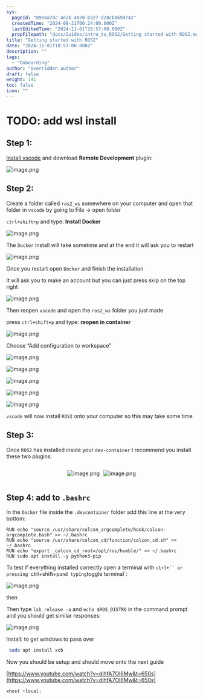 ```yaml
---
sys:
  pageId: "89e0a78c-4e2b-4070-b327-d28cb0694742"
  createdTime: "2024-08-21T00:24:00.000Z"
  lastEditedTime: "2024-11-01T18:57:00.000Z"
  propFilepath: "docs/Guides/intro_to_ROS2/Getting started with ROS2.md"
title: "Getting started with ROS2"
date: "2024-11-01T18:57:00.000Z"
description: ""
tags:
  - "Onboarding"
author: "Overridden author"
draft: false
weight: 141
toc: false
icon: ""
---
```


# TODO: add wsl install

## Step 1:

[Install vscode](https://code.visualstudio.com/download) and download **Remote Development** plugin:

![image.png](https://prod-files-secure.s3.us-west-2.amazonaws.com/d518164a-d88e-44d1-a4ee-3adb3bd8bce0/efb52993-1881-4a40-b95e-6f020334f022/image.png?X-Amz-Algorithm=AWS4-HMAC-SHA256&X-Amz-Content-Sha256=UNSIGNED-PAYLOAD&X-Amz-Credential=ASIAZI2LB4666KONBZPS%2F20250302%2Fus-west-2%2Fs3%2Faws4_request&X-Amz-Date=20250302T061031Z&X-Amz-Expires=3600&X-Amz-Security-Token=IQoJb3JpZ2luX2VjEH4aCXVzLXdlc3QtMiJIMEYCIQDSK%2Fgje1SSX0R2nM5L8J96r3JfPT5kh8wKQwMEHVWDxwIhAPISgID2M91hzZ6%2FEmuhCmq012Ck9X%2FscLBXEtJs68tPKogECLf%2F%2F%2F%2F%2F%2F%2F%2F%2F%2FwEQABoMNjM3NDIzMTgzODA1IgzsevZCyv92WD3TCsAq3AM0Elbw%2BHSf5g0x2E4N1uISDma9WMhu63tXI9UT%2F60PO5ZGOvujAQRotYnP22fFXIdkJpzeJs5q4Bt%2FfXhbH6Cx459Rgnr6BAAbv80oP9%2FWIIMQ3w3Rvs3w2ensU0Kv64tVBN5CyLvQGhRp2TfT1QDdF1ihnV9yt1xQMDp%2Bp%2ByEGC8Y%2F81K6fxvMet5tSQUByDzXOYIRqcVlp8wiQQJX9XecJL3GTXKii%2BfRLQhHE5P8SB%2B7Ib7rjUJHyBgJ0FJ4OlxI%2FwXrs6Drf2v%2FDy3YH0TYE8jC07nCF7VQA4ML12TnzWGhAG9XgDnOjOyXdoU3O6DGTPE0eyTgDdohD6JrcYlBZvZ9uBJ%2FsdbVE4RmX6u0qbZi0V1F8tUh0IjThyh6QAekj8Saxpp2kZMTSh6FUspP8%2FIzajSLwviQVvX7TQwiRC7boTCzMc%2Fd6L9B6egqbZHCnedndm3LA%2FchrGOvtKwDGLUWPeNXuAaDZ7J5oDvSS5fD%2Bs2hw7k%2Ba0g8LwtyPDdxBjDjebZQL8SZgEKzLgVRwos%2Fp9hMIcWWtGTElD1LZKKWNPv5C8M2siygtL8e%2FiR8PXrWRMoPt0p8S9G6rzxU%2FCmOJA2ha6X%2FAyVpMCVGRsRujJnFKjql779aTCe2I%2B%2BBjqkAc%2BZR9s3jWnpTQuOMYblxRoAye2g1T7K1rKTpTIWOV9NGvDa%2FEO%2BJmGI7oFctXiKOoqS7Y1i7PKt0igCUjQBOS%2FFS3To1f8btJt0FeakUodmQXxwuIFRNviZMdSgpwk%2BPrTLYkLVGJfWCck61A1LcSyD2%2BKXPLpVx9UmUHq39ssRynUOwX%2Bn1xUqbvx7Q7MnWAQfz4sB5IFQJBf8MBm6ZOFwC6q0&X-Amz-Signature=891b969172019432ddfc5591a6dff80a8d7d166bbe43bc40f47a4964950ab47b&X-Amz-SignedHeaders=host&x-id=GetObject)

## Step 2:

Create a folder called `ros2_ws` somewhere on your computer and open that folder in `vscode` by going to File → open folder 

`ctrl+shift+p` and type: **Install Docker**

![image.png](https://prod-files-secure.s3.us-west-2.amazonaws.com/d518164a-d88e-44d1-a4ee-3adb3bd8bce0/2269dc0e-1cd5-47ff-bceb-c04ad9b2eab0/image.png?X-Amz-Algorithm=AWS4-HMAC-SHA256&X-Amz-Content-Sha256=UNSIGNED-PAYLOAD&X-Amz-Credential=ASIAZI2LB4666KONBZPS%2F20250302%2Fus-west-2%2Fs3%2Faws4_request&X-Amz-Date=20250302T061031Z&X-Amz-Expires=3600&X-Amz-Security-Token=IQoJb3JpZ2luX2VjEH4aCXVzLXdlc3QtMiJIMEYCIQDSK%2Fgje1SSX0R2nM5L8J96r3JfPT5kh8wKQwMEHVWDxwIhAPISgID2M91hzZ6%2FEmuhCmq012Ck9X%2FscLBXEtJs68tPKogECLf%2F%2F%2F%2F%2F%2F%2F%2F%2F%2FwEQABoMNjM3NDIzMTgzODA1IgzsevZCyv92WD3TCsAq3AM0Elbw%2BHSf5g0x2E4N1uISDma9WMhu63tXI9UT%2F60PO5ZGOvujAQRotYnP22fFXIdkJpzeJs5q4Bt%2FfXhbH6Cx459Rgnr6BAAbv80oP9%2FWIIMQ3w3Rvs3w2ensU0Kv64tVBN5CyLvQGhRp2TfT1QDdF1ihnV9yt1xQMDp%2Bp%2ByEGC8Y%2F81K6fxvMet5tSQUByDzXOYIRqcVlp8wiQQJX9XecJL3GTXKii%2BfRLQhHE5P8SB%2B7Ib7rjUJHyBgJ0FJ4OlxI%2FwXrs6Drf2v%2FDy3YH0TYE8jC07nCF7VQA4ML12TnzWGhAG9XgDnOjOyXdoU3O6DGTPE0eyTgDdohD6JrcYlBZvZ9uBJ%2FsdbVE4RmX6u0qbZi0V1F8tUh0IjThyh6QAekj8Saxpp2kZMTSh6FUspP8%2FIzajSLwviQVvX7TQwiRC7boTCzMc%2Fd6L9B6egqbZHCnedndm3LA%2FchrGOvtKwDGLUWPeNXuAaDZ7J5oDvSS5fD%2Bs2hw7k%2Ba0g8LwtyPDdxBjDjebZQL8SZgEKzLgVRwos%2Fp9hMIcWWtGTElD1LZKKWNPv5C8M2siygtL8e%2FiR8PXrWRMoPt0p8S9G6rzxU%2FCmOJA2ha6X%2FAyVpMCVGRsRujJnFKjql779aTCe2I%2B%2BBjqkAc%2BZR9s3jWnpTQuOMYblxRoAye2g1T7K1rKTpTIWOV9NGvDa%2FEO%2BJmGI7oFctXiKOoqS7Y1i7PKt0igCUjQBOS%2FFS3To1f8btJt0FeakUodmQXxwuIFRNviZMdSgpwk%2BPrTLYkLVGJfWCck61A1LcSyD2%2BKXPLpVx9UmUHq39ssRynUOwX%2Bn1xUqbvx7Q7MnWAQfz4sB5IFQJBf8MBm6ZOFwC6q0&X-Amz-Signature=0890a16197f28a58e8c69d7c28b1e80df5394ae29771c5022b29bc424cf55b03&X-Amz-SignedHeaders=host&x-id=GetObject)

The `Docker` install will take sometime and at the end it will ask you to restart

![image.png](https://prod-files-secure.s3.us-west-2.amazonaws.com/d518164a-d88e-44d1-a4ee-3adb3bd8bce0/ed233f78-be33-4b1f-b89c-9c346c0e961e/image.png?X-Amz-Algorithm=AWS4-HMAC-SHA256&X-Amz-Content-Sha256=UNSIGNED-PAYLOAD&X-Amz-Credential=ASIAZI2LB4666KONBZPS%2F20250302%2Fus-west-2%2Fs3%2Faws4_request&X-Amz-Date=20250302T061031Z&X-Amz-Expires=3600&X-Amz-Security-Token=IQoJb3JpZ2luX2VjEH4aCXVzLXdlc3QtMiJIMEYCIQDSK%2Fgje1SSX0R2nM5L8J96r3JfPT5kh8wKQwMEHVWDxwIhAPISgID2M91hzZ6%2FEmuhCmq012Ck9X%2FscLBXEtJs68tPKogECLf%2F%2F%2F%2F%2F%2F%2F%2F%2F%2FwEQABoMNjM3NDIzMTgzODA1IgzsevZCyv92WD3TCsAq3AM0Elbw%2BHSf5g0x2E4N1uISDma9WMhu63tXI9UT%2F60PO5ZGOvujAQRotYnP22fFXIdkJpzeJs5q4Bt%2FfXhbH6Cx459Rgnr6BAAbv80oP9%2FWIIMQ3w3Rvs3w2ensU0Kv64tVBN5CyLvQGhRp2TfT1QDdF1ihnV9yt1xQMDp%2Bp%2ByEGC8Y%2F81K6fxvMet5tSQUByDzXOYIRqcVlp8wiQQJX9XecJL3GTXKii%2BfRLQhHE5P8SB%2B7Ib7rjUJHyBgJ0FJ4OlxI%2FwXrs6Drf2v%2FDy3YH0TYE8jC07nCF7VQA4ML12TnzWGhAG9XgDnOjOyXdoU3O6DGTPE0eyTgDdohD6JrcYlBZvZ9uBJ%2FsdbVE4RmX6u0qbZi0V1F8tUh0IjThyh6QAekj8Saxpp2kZMTSh6FUspP8%2FIzajSLwviQVvX7TQwiRC7boTCzMc%2Fd6L9B6egqbZHCnedndm3LA%2FchrGOvtKwDGLUWPeNXuAaDZ7J5oDvSS5fD%2Bs2hw7k%2Ba0g8LwtyPDdxBjDjebZQL8SZgEKzLgVRwos%2Fp9hMIcWWtGTElD1LZKKWNPv5C8M2siygtL8e%2FiR8PXrWRMoPt0p8S9G6rzxU%2FCmOJA2ha6X%2FAyVpMCVGRsRujJnFKjql779aTCe2I%2B%2BBjqkAc%2BZR9s3jWnpTQuOMYblxRoAye2g1T7K1rKTpTIWOV9NGvDa%2FEO%2BJmGI7oFctXiKOoqS7Y1i7PKt0igCUjQBOS%2FFS3To1f8btJt0FeakUodmQXxwuIFRNviZMdSgpwk%2BPrTLYkLVGJfWCck61A1LcSyD2%2BKXPLpVx9UmUHq39ssRynUOwX%2Bn1xUqbvx7Q7MnWAQfz4sB5IFQJBf8MBm6ZOFwC6q0&X-Amz-Signature=e60f397c979c26cc62f1d70049e012daa5143a35f3a1bac824c52b44ec2312ac&X-Amz-SignedHeaders=host&x-id=GetObject)

Once you restart open `Docker` and finish the installation

It will ask you to make an account but you can just press skip on the top right

![image.png](https://prod-files-secure.s3.us-west-2.amazonaws.com/d518164a-d88e-44d1-a4ee-3adb3bd8bce0/21010ad9-1659-4fd9-9f59-9932a09b2a3d/image.png?X-Amz-Algorithm=AWS4-HMAC-SHA256&X-Amz-Content-Sha256=UNSIGNED-PAYLOAD&X-Amz-Credential=ASIAZI2LB4666KONBZPS%2F20250302%2Fus-west-2%2Fs3%2Faws4_request&X-Amz-Date=20250302T061031Z&X-Amz-Expires=3600&X-Amz-Security-Token=IQoJb3JpZ2luX2VjEH4aCXVzLXdlc3QtMiJIMEYCIQDSK%2Fgje1SSX0R2nM5L8J96r3JfPT5kh8wKQwMEHVWDxwIhAPISgID2M91hzZ6%2FEmuhCmq012Ck9X%2FscLBXEtJs68tPKogECLf%2F%2F%2F%2F%2F%2F%2F%2F%2F%2FwEQABoMNjM3NDIzMTgzODA1IgzsevZCyv92WD3TCsAq3AM0Elbw%2BHSf5g0x2E4N1uISDma9WMhu63tXI9UT%2F60PO5ZGOvujAQRotYnP22fFXIdkJpzeJs5q4Bt%2FfXhbH6Cx459Rgnr6BAAbv80oP9%2FWIIMQ3w3Rvs3w2ensU0Kv64tVBN5CyLvQGhRp2TfT1QDdF1ihnV9yt1xQMDp%2Bp%2ByEGC8Y%2F81K6fxvMet5tSQUByDzXOYIRqcVlp8wiQQJX9XecJL3GTXKii%2BfRLQhHE5P8SB%2B7Ib7rjUJHyBgJ0FJ4OlxI%2FwXrs6Drf2v%2FDy3YH0TYE8jC07nCF7VQA4ML12TnzWGhAG9XgDnOjOyXdoU3O6DGTPE0eyTgDdohD6JrcYlBZvZ9uBJ%2FsdbVE4RmX6u0qbZi0V1F8tUh0IjThyh6QAekj8Saxpp2kZMTSh6FUspP8%2FIzajSLwviQVvX7TQwiRC7boTCzMc%2Fd6L9B6egqbZHCnedndm3LA%2FchrGOvtKwDGLUWPeNXuAaDZ7J5oDvSS5fD%2Bs2hw7k%2Ba0g8LwtyPDdxBjDjebZQL8SZgEKzLgVRwos%2Fp9hMIcWWtGTElD1LZKKWNPv5C8M2siygtL8e%2FiR8PXrWRMoPt0p8S9G6rzxU%2FCmOJA2ha6X%2FAyVpMCVGRsRujJnFKjql779aTCe2I%2B%2BBjqkAc%2BZR9s3jWnpTQuOMYblxRoAye2g1T7K1rKTpTIWOV9NGvDa%2FEO%2BJmGI7oFctXiKOoqS7Y1i7PKt0igCUjQBOS%2FFS3To1f8btJt0FeakUodmQXxwuIFRNviZMdSgpwk%2BPrTLYkLVGJfWCck61A1LcSyD2%2BKXPLpVx9UmUHq39ssRynUOwX%2Bn1xUqbvx7Q7MnWAQfz4sB5IFQJBf8MBm6ZOFwC6q0&X-Amz-Signature=99c0635c3eb3351c14952753a48cff85d8e04e75e9e1b371f26fcc1522c37979&X-Amz-SignedHeaders=host&x-id=GetObject)

Then reopen `vscode` and open the `ros2_ws` folder you just made

press `ctrl+shift+p` and type: **reopen in container**

![image.png](https://prod-files-secure.s3.us-west-2.amazonaws.com/d518164a-d88e-44d1-a4ee-3adb3bd8bce0/4e93b8c2-41ad-488c-8095-c74205196118/image.png?X-Amz-Algorithm=AWS4-HMAC-SHA256&X-Amz-Content-Sha256=UNSIGNED-PAYLOAD&X-Amz-Credential=ASIAZI2LB4666KONBZPS%2F20250302%2Fus-west-2%2Fs3%2Faws4_request&X-Amz-Date=20250302T061031Z&X-Amz-Expires=3600&X-Amz-Security-Token=IQoJb3JpZ2luX2VjEH4aCXVzLXdlc3QtMiJIMEYCIQDSK%2Fgje1SSX0R2nM5L8J96r3JfPT5kh8wKQwMEHVWDxwIhAPISgID2M91hzZ6%2FEmuhCmq012Ck9X%2FscLBXEtJs68tPKogECLf%2F%2F%2F%2F%2F%2F%2F%2F%2F%2FwEQABoMNjM3NDIzMTgzODA1IgzsevZCyv92WD3TCsAq3AM0Elbw%2BHSf5g0x2E4N1uISDma9WMhu63tXI9UT%2F60PO5ZGOvujAQRotYnP22fFXIdkJpzeJs5q4Bt%2FfXhbH6Cx459Rgnr6BAAbv80oP9%2FWIIMQ3w3Rvs3w2ensU0Kv64tVBN5CyLvQGhRp2TfT1QDdF1ihnV9yt1xQMDp%2Bp%2ByEGC8Y%2F81K6fxvMet5tSQUByDzXOYIRqcVlp8wiQQJX9XecJL3GTXKii%2BfRLQhHE5P8SB%2B7Ib7rjUJHyBgJ0FJ4OlxI%2FwXrs6Drf2v%2FDy3YH0TYE8jC07nCF7VQA4ML12TnzWGhAG9XgDnOjOyXdoU3O6DGTPE0eyTgDdohD6JrcYlBZvZ9uBJ%2FsdbVE4RmX6u0qbZi0V1F8tUh0IjThyh6QAekj8Saxpp2kZMTSh6FUspP8%2FIzajSLwviQVvX7TQwiRC7boTCzMc%2Fd6L9B6egqbZHCnedndm3LA%2FchrGOvtKwDGLUWPeNXuAaDZ7J5oDvSS5fD%2Bs2hw7k%2Ba0g8LwtyPDdxBjDjebZQL8SZgEKzLgVRwos%2Fp9hMIcWWtGTElD1LZKKWNPv5C8M2siygtL8e%2FiR8PXrWRMoPt0p8S9G6rzxU%2FCmOJA2ha6X%2FAyVpMCVGRsRujJnFKjql779aTCe2I%2B%2BBjqkAc%2BZR9s3jWnpTQuOMYblxRoAye2g1T7K1rKTpTIWOV9NGvDa%2FEO%2BJmGI7oFctXiKOoqS7Y1i7PKt0igCUjQBOS%2FFS3To1f8btJt0FeakUodmQXxwuIFRNviZMdSgpwk%2BPrTLYkLVGJfWCck61A1LcSyD2%2BKXPLpVx9UmUHq39ssRynUOwX%2Bn1xUqbvx7Q7MnWAQfz4sB5IFQJBf8MBm6ZOFwC6q0&X-Amz-Signature=5c7e5e92aacd3f178b5c36885830dddb5ab3a9330a78b98ef189b0b7e6d980bd&X-Amz-SignedHeaders=host&x-id=GetObject)

Choose “Add configuration to workspace”

![image.png](https://prod-files-secure.s3.us-west-2.amazonaws.com/d518164a-d88e-44d1-a4ee-3adb3bd8bce0/9560b282-5060-4989-ba37-97e7b2c22476/image.png?X-Amz-Algorithm=AWS4-HMAC-SHA256&X-Amz-Content-Sha256=UNSIGNED-PAYLOAD&X-Amz-Credential=ASIAZI2LB4666KONBZPS%2F20250302%2Fus-west-2%2Fs3%2Faws4_request&X-Amz-Date=20250302T061031Z&X-Amz-Expires=3600&X-Amz-Security-Token=IQoJb3JpZ2luX2VjEH4aCXVzLXdlc3QtMiJIMEYCIQDSK%2Fgje1SSX0R2nM5L8J96r3JfPT5kh8wKQwMEHVWDxwIhAPISgID2M91hzZ6%2FEmuhCmq012Ck9X%2FscLBXEtJs68tPKogECLf%2F%2F%2F%2F%2F%2F%2F%2F%2F%2FwEQABoMNjM3NDIzMTgzODA1IgzsevZCyv92WD3TCsAq3AM0Elbw%2BHSf5g0x2E4N1uISDma9WMhu63tXI9UT%2F60PO5ZGOvujAQRotYnP22fFXIdkJpzeJs5q4Bt%2FfXhbH6Cx459Rgnr6BAAbv80oP9%2FWIIMQ3w3Rvs3w2ensU0Kv64tVBN5CyLvQGhRp2TfT1QDdF1ihnV9yt1xQMDp%2Bp%2ByEGC8Y%2F81K6fxvMet5tSQUByDzXOYIRqcVlp8wiQQJX9XecJL3GTXKii%2BfRLQhHE5P8SB%2B7Ib7rjUJHyBgJ0FJ4OlxI%2FwXrs6Drf2v%2FDy3YH0TYE8jC07nCF7VQA4ML12TnzWGhAG9XgDnOjOyXdoU3O6DGTPE0eyTgDdohD6JrcYlBZvZ9uBJ%2FsdbVE4RmX6u0qbZi0V1F8tUh0IjThyh6QAekj8Saxpp2kZMTSh6FUspP8%2FIzajSLwviQVvX7TQwiRC7boTCzMc%2Fd6L9B6egqbZHCnedndm3LA%2FchrGOvtKwDGLUWPeNXuAaDZ7J5oDvSS5fD%2Bs2hw7k%2Ba0g8LwtyPDdxBjDjebZQL8SZgEKzLgVRwos%2Fp9hMIcWWtGTElD1LZKKWNPv5C8M2siygtL8e%2FiR8PXrWRMoPt0p8S9G6rzxU%2FCmOJA2ha6X%2FAyVpMCVGRsRujJnFKjql779aTCe2I%2B%2BBjqkAc%2BZR9s3jWnpTQuOMYblxRoAye2g1T7K1rKTpTIWOV9NGvDa%2FEO%2BJmGI7oFctXiKOoqS7Y1i7PKt0igCUjQBOS%2FFS3To1f8btJt0FeakUodmQXxwuIFRNviZMdSgpwk%2BPrTLYkLVGJfWCck61A1LcSyD2%2BKXPLpVx9UmUHq39ssRynUOwX%2Bn1xUqbvx7Q7MnWAQfz4sB5IFQJBf8MBm6ZOFwC6q0&X-Amz-Signature=7e372d0265d8ff9a186f0208f8c020ca71fbbf6490c2c99917b7fb59822f7709&X-Amz-SignedHeaders=host&x-id=GetObject)

![image.png](https://prod-files-secure.s3.us-west-2.amazonaws.com/d518164a-d88e-44d1-a4ee-3adb3bd8bce0/2ee63f81-886b-48e8-a553-dc6e5eac99e4/image.png?X-Amz-Algorithm=AWS4-HMAC-SHA256&X-Amz-Content-Sha256=UNSIGNED-PAYLOAD&X-Amz-Credential=ASIAZI2LB4666KONBZPS%2F20250302%2Fus-west-2%2Fs3%2Faws4_request&X-Amz-Date=20250302T061031Z&X-Amz-Expires=3600&X-Amz-Security-Token=IQoJb3JpZ2luX2VjEH4aCXVzLXdlc3QtMiJIMEYCIQDSK%2Fgje1SSX0R2nM5L8J96r3JfPT5kh8wKQwMEHVWDxwIhAPISgID2M91hzZ6%2FEmuhCmq012Ck9X%2FscLBXEtJs68tPKogECLf%2F%2F%2F%2F%2F%2F%2F%2F%2F%2FwEQABoMNjM3NDIzMTgzODA1IgzsevZCyv92WD3TCsAq3AM0Elbw%2BHSf5g0x2E4N1uISDma9WMhu63tXI9UT%2F60PO5ZGOvujAQRotYnP22fFXIdkJpzeJs5q4Bt%2FfXhbH6Cx459Rgnr6BAAbv80oP9%2FWIIMQ3w3Rvs3w2ensU0Kv64tVBN5CyLvQGhRp2TfT1QDdF1ihnV9yt1xQMDp%2Bp%2ByEGC8Y%2F81K6fxvMet5tSQUByDzXOYIRqcVlp8wiQQJX9XecJL3GTXKii%2BfRLQhHE5P8SB%2B7Ib7rjUJHyBgJ0FJ4OlxI%2FwXrs6Drf2v%2FDy3YH0TYE8jC07nCF7VQA4ML12TnzWGhAG9XgDnOjOyXdoU3O6DGTPE0eyTgDdohD6JrcYlBZvZ9uBJ%2FsdbVE4RmX6u0qbZi0V1F8tUh0IjThyh6QAekj8Saxpp2kZMTSh6FUspP8%2FIzajSLwviQVvX7TQwiRC7boTCzMc%2Fd6L9B6egqbZHCnedndm3LA%2FchrGOvtKwDGLUWPeNXuAaDZ7J5oDvSS5fD%2Bs2hw7k%2Ba0g8LwtyPDdxBjDjebZQL8SZgEKzLgVRwos%2Fp9hMIcWWtGTElD1LZKKWNPv5C8M2siygtL8e%2FiR8PXrWRMoPt0p8S9G6rzxU%2FCmOJA2ha6X%2FAyVpMCVGRsRujJnFKjql779aTCe2I%2B%2BBjqkAc%2BZR9s3jWnpTQuOMYblxRoAye2g1T7K1rKTpTIWOV9NGvDa%2FEO%2BJmGI7oFctXiKOoqS7Y1i7PKt0igCUjQBOS%2FFS3To1f8btJt0FeakUodmQXxwuIFRNviZMdSgpwk%2BPrTLYkLVGJfWCck61A1LcSyD2%2BKXPLpVx9UmUHq39ssRynUOwX%2Bn1xUqbvx7Q7MnWAQfz4sB5IFQJBf8MBm6ZOFwC6q0&X-Amz-Signature=3b0cf9f367f8b3153c362f47e793b9c608bceca0a492ffbc0c30836692cd66f9&X-Amz-SignedHeaders=host&x-id=GetObject)

![image.png](https://prod-files-secure.s3.us-west-2.amazonaws.com/d518164a-d88e-44d1-a4ee-3adb3bd8bce0/ae1580b2-b048-407e-aed9-b584224a7a04/image.png?X-Amz-Algorithm=AWS4-HMAC-SHA256&X-Amz-Content-Sha256=UNSIGNED-PAYLOAD&X-Amz-Credential=ASIAZI2LB4666KONBZPS%2F20250302%2Fus-west-2%2Fs3%2Faws4_request&X-Amz-Date=20250302T061031Z&X-Amz-Expires=3600&X-Amz-Security-Token=IQoJb3JpZ2luX2VjEH4aCXVzLXdlc3QtMiJIMEYCIQDSK%2Fgje1SSX0R2nM5L8J96r3JfPT5kh8wKQwMEHVWDxwIhAPISgID2M91hzZ6%2FEmuhCmq012Ck9X%2FscLBXEtJs68tPKogECLf%2F%2F%2F%2F%2F%2F%2F%2F%2F%2FwEQABoMNjM3NDIzMTgzODA1IgzsevZCyv92WD3TCsAq3AM0Elbw%2BHSf5g0x2E4N1uISDma9WMhu63tXI9UT%2F60PO5ZGOvujAQRotYnP22fFXIdkJpzeJs5q4Bt%2FfXhbH6Cx459Rgnr6BAAbv80oP9%2FWIIMQ3w3Rvs3w2ensU0Kv64tVBN5CyLvQGhRp2TfT1QDdF1ihnV9yt1xQMDp%2Bp%2ByEGC8Y%2F81K6fxvMet5tSQUByDzXOYIRqcVlp8wiQQJX9XecJL3GTXKii%2BfRLQhHE5P8SB%2B7Ib7rjUJHyBgJ0FJ4OlxI%2FwXrs6Drf2v%2FDy3YH0TYE8jC07nCF7VQA4ML12TnzWGhAG9XgDnOjOyXdoU3O6DGTPE0eyTgDdohD6JrcYlBZvZ9uBJ%2FsdbVE4RmX6u0qbZi0V1F8tUh0IjThyh6QAekj8Saxpp2kZMTSh6FUspP8%2FIzajSLwviQVvX7TQwiRC7boTCzMc%2Fd6L9B6egqbZHCnedndm3LA%2FchrGOvtKwDGLUWPeNXuAaDZ7J5oDvSS5fD%2Bs2hw7k%2Ba0g8LwtyPDdxBjDjebZQL8SZgEKzLgVRwos%2Fp9hMIcWWtGTElD1LZKKWNPv5C8M2siygtL8e%2FiR8PXrWRMoPt0p8S9G6rzxU%2FCmOJA2ha6X%2FAyVpMCVGRsRujJnFKjql779aTCe2I%2B%2BBjqkAc%2BZR9s3jWnpTQuOMYblxRoAye2g1T7K1rKTpTIWOV9NGvDa%2FEO%2BJmGI7oFctXiKOoqS7Y1i7PKt0igCUjQBOS%2FFS3To1f8btJt0FeakUodmQXxwuIFRNviZMdSgpwk%2BPrTLYkLVGJfWCck61A1LcSyD2%2BKXPLpVx9UmUHq39ssRynUOwX%2Bn1xUqbvx7Q7MnWAQfz4sB5IFQJBf8MBm6ZOFwC6q0&X-Amz-Signature=2e92ac711822d7d5861bb02f75e5977a3584c77823f099c08164d770e6eab0ec&X-Amz-SignedHeaders=host&x-id=GetObject)

![image.png](https://prod-files-secure.s3.us-west-2.amazonaws.com/d518164a-d88e-44d1-a4ee-3adb3bd8bce0/53255b28-f75e-430f-b9e3-c0ac8577e42b/image.png?X-Amz-Algorithm=AWS4-HMAC-SHA256&X-Amz-Content-Sha256=UNSIGNED-PAYLOAD&X-Amz-Credential=ASIAZI2LB4666KONBZPS%2F20250302%2Fus-west-2%2Fs3%2Faws4_request&X-Amz-Date=20250302T061031Z&X-Amz-Expires=3600&X-Amz-Security-Token=IQoJb3JpZ2luX2VjEH4aCXVzLXdlc3QtMiJIMEYCIQDSK%2Fgje1SSX0R2nM5L8J96r3JfPT5kh8wKQwMEHVWDxwIhAPISgID2M91hzZ6%2FEmuhCmq012Ck9X%2FscLBXEtJs68tPKogECLf%2F%2F%2F%2F%2F%2F%2F%2F%2F%2FwEQABoMNjM3NDIzMTgzODA1IgzsevZCyv92WD3TCsAq3AM0Elbw%2BHSf5g0x2E4N1uISDma9WMhu63tXI9UT%2F60PO5ZGOvujAQRotYnP22fFXIdkJpzeJs5q4Bt%2FfXhbH6Cx459Rgnr6BAAbv80oP9%2FWIIMQ3w3Rvs3w2ensU0Kv64tVBN5CyLvQGhRp2TfT1QDdF1ihnV9yt1xQMDp%2Bp%2ByEGC8Y%2F81K6fxvMet5tSQUByDzXOYIRqcVlp8wiQQJX9XecJL3GTXKii%2BfRLQhHE5P8SB%2B7Ib7rjUJHyBgJ0FJ4OlxI%2FwXrs6Drf2v%2FDy3YH0TYE8jC07nCF7VQA4ML12TnzWGhAG9XgDnOjOyXdoU3O6DGTPE0eyTgDdohD6JrcYlBZvZ9uBJ%2FsdbVE4RmX6u0qbZi0V1F8tUh0IjThyh6QAekj8Saxpp2kZMTSh6FUspP8%2FIzajSLwviQVvX7TQwiRC7boTCzMc%2Fd6L9B6egqbZHCnedndm3LA%2FchrGOvtKwDGLUWPeNXuAaDZ7J5oDvSS5fD%2Bs2hw7k%2Ba0g8LwtyPDdxBjDjebZQL8SZgEKzLgVRwos%2Fp9hMIcWWtGTElD1LZKKWNPv5C8M2siygtL8e%2FiR8PXrWRMoPt0p8S9G6rzxU%2FCmOJA2ha6X%2FAyVpMCVGRsRujJnFKjql779aTCe2I%2B%2BBjqkAc%2BZR9s3jWnpTQuOMYblxRoAye2g1T7K1rKTpTIWOV9NGvDa%2FEO%2BJmGI7oFctXiKOoqS7Y1i7PKt0igCUjQBOS%2FFS3To1f8btJt0FeakUodmQXxwuIFRNviZMdSgpwk%2BPrTLYkLVGJfWCck61A1LcSyD2%2BKXPLpVx9UmUHq39ssRynUOwX%2Bn1xUqbvx7Q7MnWAQfz4sB5IFQJBf8MBm6ZOFwC6q0&X-Amz-Signature=534ef5cf492d1b266e30cd985f1b02253d22bb8ce6c88b995e18cff189731de3&X-Amz-SignedHeaders=host&x-id=GetObject)

![image.png](https://prod-files-secure.s3.us-west-2.amazonaws.com/d518164a-d88e-44d1-a4ee-3adb3bd8bce0/7c562767-5af9-4ffb-97d1-327bcdf4ee00/image.png?X-Amz-Algorithm=AWS4-HMAC-SHA256&X-Amz-Content-Sha256=UNSIGNED-PAYLOAD&X-Amz-Credential=ASIAZI2LB4666KONBZPS%2F20250302%2Fus-west-2%2Fs3%2Faws4_request&X-Amz-Date=20250302T061031Z&X-Amz-Expires=3600&X-Amz-Security-Token=IQoJb3JpZ2luX2VjEH4aCXVzLXdlc3QtMiJIMEYCIQDSK%2Fgje1SSX0R2nM5L8J96r3JfPT5kh8wKQwMEHVWDxwIhAPISgID2M91hzZ6%2FEmuhCmq012Ck9X%2FscLBXEtJs68tPKogECLf%2F%2F%2F%2F%2F%2F%2F%2F%2F%2FwEQABoMNjM3NDIzMTgzODA1IgzsevZCyv92WD3TCsAq3AM0Elbw%2BHSf5g0x2E4N1uISDma9WMhu63tXI9UT%2F60PO5ZGOvujAQRotYnP22fFXIdkJpzeJs5q4Bt%2FfXhbH6Cx459Rgnr6BAAbv80oP9%2FWIIMQ3w3Rvs3w2ensU0Kv64tVBN5CyLvQGhRp2TfT1QDdF1ihnV9yt1xQMDp%2Bp%2ByEGC8Y%2F81K6fxvMet5tSQUByDzXOYIRqcVlp8wiQQJX9XecJL3GTXKii%2BfRLQhHE5P8SB%2B7Ib7rjUJHyBgJ0FJ4OlxI%2FwXrs6Drf2v%2FDy3YH0TYE8jC07nCF7VQA4ML12TnzWGhAG9XgDnOjOyXdoU3O6DGTPE0eyTgDdohD6JrcYlBZvZ9uBJ%2FsdbVE4RmX6u0qbZi0V1F8tUh0IjThyh6QAekj8Saxpp2kZMTSh6FUspP8%2FIzajSLwviQVvX7TQwiRC7boTCzMc%2Fd6L9B6egqbZHCnedndm3LA%2FchrGOvtKwDGLUWPeNXuAaDZ7J5oDvSS5fD%2Bs2hw7k%2Ba0g8LwtyPDdxBjDjebZQL8SZgEKzLgVRwos%2Fp9hMIcWWtGTElD1LZKKWNPv5C8M2siygtL8e%2FiR8PXrWRMoPt0p8S9G6rzxU%2FCmOJA2ha6X%2FAyVpMCVGRsRujJnFKjql779aTCe2I%2B%2BBjqkAc%2BZR9s3jWnpTQuOMYblxRoAye2g1T7K1rKTpTIWOV9NGvDa%2FEO%2BJmGI7oFctXiKOoqS7Y1i7PKt0igCUjQBOS%2FFS3To1f8btJt0FeakUodmQXxwuIFRNviZMdSgpwk%2BPrTLYkLVGJfWCck61A1LcSyD2%2BKXPLpVx9UmUHq39ssRynUOwX%2Bn1xUqbvx7Q7MnWAQfz4sB5IFQJBf8MBm6ZOFwC6q0&X-Amz-Signature=a97a9e4c18d09dcd54a092c5f603c9630a1c13cc9b1fd84ff913e23f05fcf3ad&X-Amz-SignedHeaders=host&x-id=GetObject)

`vscode` will now install `ROS2` onto your computer so this may take some time.

## Step 3:

Once `ROS2` has installed inside your `dev-container` I recommend you install these two plugins:

<div style="display: flex;flex-direction: row; column-gap:10px; max-width: 630px;justify-content: center;">
<div>

![image.png](https://prod-files-secure.s3.us-west-2.amazonaws.com/d518164a-d88e-44d1-a4ee-3adb3bd8bce0/3fc3d550-5a54-4ba1-ba6b-faa01cdb7369/image.png?X-Amz-Algorithm=AWS4-HMAC-SHA256&X-Amz-Content-Sha256=UNSIGNED-PAYLOAD&X-Amz-Credential=ASIAZI2LB466ZV47VCNH%2F20250302%2Fus-west-2%2Fs3%2Faws4_request&X-Amz-Date=20250302T061036Z&X-Amz-Expires=3600&X-Amz-Security-Token=IQoJb3JpZ2luX2VjEH4aCXVzLXdlc3QtMiJIMEYCIQDLS%2FNdu%2Btjuks3lKQU50nWDyMDDYIJ0NxlYYJNg%2BsWqgIhAJkj7%2FCB3VuhEol9zpQUbkGM329jkcTpA%2BTD51ID3LMeKogECLf%2F%2F%2F%2F%2F%2F%2F%2F%2F%2FwEQABoMNjM3NDIzMTgzODA1IgzQhw%2Bp2VGNC0Ht5Z4q3AMm5%2F78asEx838eR9hHQNwLUkWU7PxP%2F4J81XxZfpm22gf5AtBHk%2F8Ygwn0gXfPwB9J6DmWepgibE307dnFav5wyfrG1kq26eZIN96hyt5FsKdhE4OpP58DDUJJkHgxHqyOPrAI66Ijiy%2BIsDA4k%2Fh6GQ%2BY7JxJTKVyEkVIS7ZbjIw%2Be3AA4oUQb5o8hheHuZzb0ebar8JKn6qRl15Du1hOjnJFM8bRqzpTxdiNOHHR1KMl01ro0ZeHsRi6%2BOjDeaLuqlzjFxXQ7HUUtSmRI0chExjSyTjMHoBqi2GAbyd5jDxkvHoCfodAAhl12t14yPST%2BnBLQX%2Bbi6tq5UUAIeUa54zVo%2Fjt5xbrM7SU7MvQKuTkeMz4WiCAQwi4owVkMdJ2PUdi92%2BC5SDTuH6VHy1RjPet2BElIHTZHdhOOMyHy8UuyjYeD1ZMicDksk%2FwI0dg0pLPuhBRoqmebiBXwQNrPu2UmdRfxtMC8RjEl1%2F79UztipQk8pPh7irXmknW1SJy2zhjQDfUWUWPbXeCtV86OecFFCe9IevPe%2BoebgywcoksMEwdENGrQK8JnJZRCjzU9cQdbEIb%2BgOiTCqqNw7LihHBacnnISThq1vS%2Bq8UOtEbul6usUhz60LZ3zCe2I%2B%2BBjqkAYHVkY8mEZUiA%2Fgki1pTSO4iDLA0c4qMIaieMfDooVF%2B82%2Fe%2FaptZGPVWdSl2G08ObJ%2FSwCHnmtp2r4owBm2pUf%2F6NZmrOq9cB2Y%2BJVAdPapwZzOjV0g9j2Xq95azhPhTQPdIiw8UH%2Bx3vZFGRTbLNGaWFJJCwZOWFjzdt4PRc4Eku0hh9vUYU1%2B7uDLDGlAJcywUcPgxzCrJkQlQwTmCNPBYhj0&X-Amz-Signature=9aa80f5647db3053790fb8caf854fc32e257290769e3cf37e0649271903b4c02&X-Amz-SignedHeaders=host&x-id=GetObject)

</div>
<div>

![image.png](https://prod-files-secure.s3.us-west-2.amazonaws.com/d518164a-d88e-44d1-a4ee-3adb3bd8bce0/d994cc66-13c2-4093-a5a3-f84cf4601a82/image.png?X-Amz-Algorithm=AWS4-HMAC-SHA256&X-Amz-Content-Sha256=UNSIGNED-PAYLOAD&X-Amz-Credential=ASIAZI2LB466ZR25GMH3%2F20250302%2Fus-west-2%2Fs3%2Faws4_request&X-Amz-Date=20250302T061037Z&X-Amz-Expires=3600&X-Amz-Security-Token=IQoJb3JpZ2luX2VjEH4aCXVzLXdlc3QtMiJGMEQCIE1XrPw7jM69bqYazOyhsEOUnR5%2Fc9TZey8RQsbbO0bEAiAGwLiRPk5rHguvwlHwJaMMJL3t93swdMfu7vSTnjbkoiqIBAi3%2F%2F%2F%2F%2F%2F%2F%2F%2F%2F8BEAAaDDYzNzQyMzE4MzgwNSIMMuwPstn1dj0ghcTkKtwDa6dALVMN95ozN3exY7CMb3V9NhG71W9f3J%2FMXiniq1EZV3mdDxsRHlvkjvQqpWOu0uG0XgYSRjTGG2F9pTXA7SM0N3XePEDkzmg4F9tfowwpxiXLqEQuwOT2DVLsK7Zw7ow55DU83MFVgHqGKndBcQSEbYDO88qR%2FzMm5MaF4EwVZ2CnfUiDIDugheXBHli4cUmgHYWRjfdrXkSDaaE55T%2Bv1P0bbJtRYIRQhoifD%2F%2BF94kOCl7xU9c%2BvMTg0PY7QfHJdBFG7bCXUPZvIfW%2FzPn3plZq6YwOs58b16OvwCrmvo2MLgY8i7oaInfhz%2BkgaEliLY%2F%2FjKI9v7IacLmHLgKQBCNhJJ1Q%2B2smdh4UOGgPpkupx%2BHfanLjmBqJx7NbfvXYHv%2BTxWbu%2BINgXyKU0TO4x3c4%2BlHCQvCnN7MmAE%2BkBWHYuUbE%2BHwv9xaBFGZtsLnQqQrjxVCHRdHSsxHpVI2y%2BdWlskBYClEflOw8g1YL%2BtBEkhWFF2OBSUC6ecbB2%2FNed2ZIIHZYjWyh6h5HvL1BOrtCtHDf%2FCHF9sGuoipDNfWf1VNzOvyuMym9MW2CRhDxrqgPNqz%2BwFGEmTKvT1PH51IJB28Ohl6anaCW51nAhvo%2BvasVp7pSwRwwv9ePvgY6pgG6CsGJmZWpDXXMC8guCqMnMz0qQs05dS4lJrhAPmcTnCtugmOiEeOd%2FLn4KT5lb7ithckeVsFzlHp8eUMfbV0XaigftuLwlLMJldeMfdIVOaJ0VBAxlDQFqx8vncG6Xf4eD6%2Ffb7vP963kjtWgLPT4kZRnSupEE9yWPMtwnzUr4RzuhgD6I4DevO5hnLKtTHH%2BRYil%2B05qFJKhshAzBhT0oIpOrz6j&X-Amz-Signature=f1fb1353de2d2725602ad5f30447a677c1c44c67bd0e5441b0d1c7058a459bbb&X-Amz-SignedHeaders=host&x-id=GetObject)

</div>
</div>

## Step 4: add to `.bashrc`

In the `Docker` file inside the `.devcontainer` folder add this line at the very bottom: 

```docker
RUN echo "source /usr/share/colcon_argcomplete/hook/colcon-argcomplete.bash" >> ~/.bashrc
RUN echo "source /usr/share/colcon_cd/function/colcon_cd.sh" >> ~/.bashrc
RUN echo "export _colcon_cd_root=/opt/ros/humble/" >> ~/.bashrc
RUN sudo apt install -y python3-pip 
```

To test if everything installed correctly open a terminal with `ctrl+`` or pressing `ctrl+shift+p` and typing `toggle terminal`:

![image.png](https://prod-files-secure.s3.us-west-2.amazonaws.com/d518164a-d88e-44d1-a4ee-3adb3bd8bce0/6a4943d8-b04e-4c02-9a58-775f3384d1a5/image.png?X-Amz-Algorithm=AWS4-HMAC-SHA256&X-Amz-Content-Sha256=UNSIGNED-PAYLOAD&X-Amz-Credential=ASIAZI2LB4666KONBZPS%2F20250302%2Fus-west-2%2Fs3%2Faws4_request&X-Amz-Date=20250302T061031Z&X-Amz-Expires=3600&X-Amz-Security-Token=IQoJb3JpZ2luX2VjEH4aCXVzLXdlc3QtMiJIMEYCIQDSK%2Fgje1SSX0R2nM5L8J96r3JfPT5kh8wKQwMEHVWDxwIhAPISgID2M91hzZ6%2FEmuhCmq012Ck9X%2FscLBXEtJs68tPKogECLf%2F%2F%2F%2F%2F%2F%2F%2F%2F%2FwEQABoMNjM3NDIzMTgzODA1IgzsevZCyv92WD3TCsAq3AM0Elbw%2BHSf5g0x2E4N1uISDma9WMhu63tXI9UT%2F60PO5ZGOvujAQRotYnP22fFXIdkJpzeJs5q4Bt%2FfXhbH6Cx459Rgnr6BAAbv80oP9%2FWIIMQ3w3Rvs3w2ensU0Kv64tVBN5CyLvQGhRp2TfT1QDdF1ihnV9yt1xQMDp%2Bp%2ByEGC8Y%2F81K6fxvMet5tSQUByDzXOYIRqcVlp8wiQQJX9XecJL3GTXKii%2BfRLQhHE5P8SB%2B7Ib7rjUJHyBgJ0FJ4OlxI%2FwXrs6Drf2v%2FDy3YH0TYE8jC07nCF7VQA4ML12TnzWGhAG9XgDnOjOyXdoU3O6DGTPE0eyTgDdohD6JrcYlBZvZ9uBJ%2FsdbVE4RmX6u0qbZi0V1F8tUh0IjThyh6QAekj8Saxpp2kZMTSh6FUspP8%2FIzajSLwviQVvX7TQwiRC7boTCzMc%2Fd6L9B6egqbZHCnedndm3LA%2FchrGOvtKwDGLUWPeNXuAaDZ7J5oDvSS5fD%2Bs2hw7k%2Ba0g8LwtyPDdxBjDjebZQL8SZgEKzLgVRwos%2Fp9hMIcWWtGTElD1LZKKWNPv5C8M2siygtL8e%2FiR8PXrWRMoPt0p8S9G6rzxU%2FCmOJA2ha6X%2FAyVpMCVGRsRujJnFKjql779aTCe2I%2B%2BBjqkAc%2BZR9s3jWnpTQuOMYblxRoAye2g1T7K1rKTpTIWOV9NGvDa%2FEO%2BJmGI7oFctXiKOoqS7Y1i7PKt0igCUjQBOS%2FFS3To1f8btJt0FeakUodmQXxwuIFRNviZMdSgpwk%2BPrTLYkLVGJfWCck61A1LcSyD2%2BKXPLpVx9UmUHq39ssRynUOwX%2Bn1xUqbvx7Q7MnWAQfz4sB5IFQJBf8MBm6ZOFwC6q0&X-Amz-Signature=f913f652cd0133455797b3fa47207583eeb11db1a1fd5565b14af365ba3f25e2&X-Amz-SignedHeaders=host&x-id=GetObject)

then 

Then type `lsb_release -a` and `echo $ROS_DISTRO` in the command prompt and you should get similar responses:

![image.png](https://prod-files-secure.s3.us-west-2.amazonaws.com/d518164a-d88e-44d1-a4ee-3adb3bd8bce0/3e635dec-a805-4e85-8b9e-d000e5b71a4e/image.png?X-Amz-Algorithm=AWS4-HMAC-SHA256&X-Amz-Content-Sha256=UNSIGNED-PAYLOAD&X-Amz-Credential=ASIAZI2LB4666KONBZPS%2F20250302%2Fus-west-2%2Fs3%2Faws4_request&X-Amz-Date=20250302T061031Z&X-Amz-Expires=3600&X-Amz-Security-Token=IQoJb3JpZ2luX2VjEH4aCXVzLXdlc3QtMiJIMEYCIQDSK%2Fgje1SSX0R2nM5L8J96r3JfPT5kh8wKQwMEHVWDxwIhAPISgID2M91hzZ6%2FEmuhCmq012Ck9X%2FscLBXEtJs68tPKogECLf%2F%2F%2F%2F%2F%2F%2F%2F%2F%2FwEQABoMNjM3NDIzMTgzODA1IgzsevZCyv92WD3TCsAq3AM0Elbw%2BHSf5g0x2E4N1uISDma9WMhu63tXI9UT%2F60PO5ZGOvujAQRotYnP22fFXIdkJpzeJs5q4Bt%2FfXhbH6Cx459Rgnr6BAAbv80oP9%2FWIIMQ3w3Rvs3w2ensU0Kv64tVBN5CyLvQGhRp2TfT1QDdF1ihnV9yt1xQMDp%2Bp%2ByEGC8Y%2F81K6fxvMet5tSQUByDzXOYIRqcVlp8wiQQJX9XecJL3GTXKii%2BfRLQhHE5P8SB%2B7Ib7rjUJHyBgJ0FJ4OlxI%2FwXrs6Drf2v%2FDy3YH0TYE8jC07nCF7VQA4ML12TnzWGhAG9XgDnOjOyXdoU3O6DGTPE0eyTgDdohD6JrcYlBZvZ9uBJ%2FsdbVE4RmX6u0qbZi0V1F8tUh0IjThyh6QAekj8Saxpp2kZMTSh6FUspP8%2FIzajSLwviQVvX7TQwiRC7boTCzMc%2Fd6L9B6egqbZHCnedndm3LA%2FchrGOvtKwDGLUWPeNXuAaDZ7J5oDvSS5fD%2Bs2hw7k%2Ba0g8LwtyPDdxBjDjebZQL8SZgEKzLgVRwos%2Fp9hMIcWWtGTElD1LZKKWNPv5C8M2siygtL8e%2FiR8PXrWRMoPt0p8S9G6rzxU%2FCmOJA2ha6X%2FAyVpMCVGRsRujJnFKjql779aTCe2I%2B%2BBjqkAc%2BZR9s3jWnpTQuOMYblxRoAye2g1T7K1rKTpTIWOV9NGvDa%2FEO%2BJmGI7oFctXiKOoqS7Y1i7PKt0igCUjQBOS%2FFS3To1f8btJt0FeakUodmQXxwuIFRNviZMdSgpwk%2BPrTLYkLVGJfWCck61A1LcSyD2%2BKXPLpVx9UmUHq39ssRynUOwX%2Bn1xUqbvx7Q7MnWAQfz4sB5IFQJBf8MBm6ZOFwC6q0&X-Amz-Signature=ced86a725f58866addf856a1cf99c3c34e70e2e9d933bf8829ea35b580b3c5e3&X-Amz-SignedHeaders=host&x-id=GetObject)

Install:  to get windows to pass over

```bash
 sudo apt install xcb
```

Now you should be setup and should move onto the next guide 

[https://www.youtube.com/watch?v=dihfA7Ol6Mw&t=650s](https://www.youtube.com/watch?v=dihfA7Ol6Mw&t=650s)

```python
xhost +local:
```
